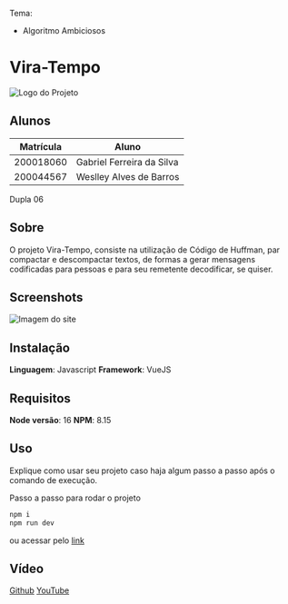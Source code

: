 Tema:

- Algoritmo Ambiciosos

# Vira-Tempo 
![Logo do Projeto](src/assets/logo.png)

## Alunos

| Matrícula | Aluno                     |
| ---------- | ------------------------- |
| 200018060  | Gabriel Ferreira da Silva |
| 200044567  | Weslley Alves de Barros   |

Dupla 06

## Sobre

O projeto Vira-Tempo, consiste na utilização de Código de Huffman, par compactar e descompactar textos, de formas a gerar mensagens codificadas para pessoas e para seu remetente decodificar, se quiser.

## Screenshots

<img src="public/PAC.png" alt="Imagem do site" />

## Instalação

**Linguagem**: Javascript
**Framework**: VueJS

## Requisitos

**Node versão**: 16
**NPM**: 8.15

## Uso

Explique como usar seu projeto caso haja algum passo a passo após o comando de execução.

Passo a passo para rodar o projeto

```bash
npm i
npm run dev
```

ou acessar pelo [link](https://projeto-de-algoritmos.github.io/Greed_compactartexto/)

## Vídeo

[Github](https://github.com/projeto-de-algoritmos/Greed_compactartexto/tree/main/assets)
[YouTube](https://youtu.be/7KhCg3rJKMM)
